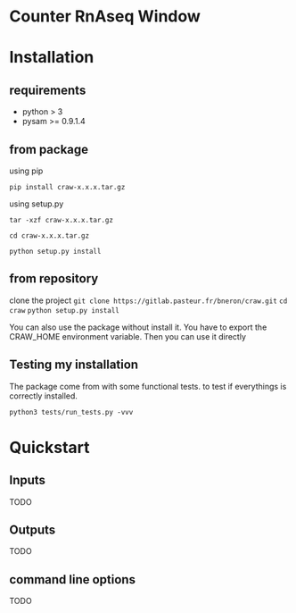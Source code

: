Counter RnAseq Window
=====================


Installation
============

requirements
------------

- python > 3
- pysam >= 0.9.1.4

from package
------------

using pip

`pip install craw-x.x.x.tar.gz`

using setup.py

`tar -xzf craw-x.x.x.tar.gz`

`cd craw-x.x.x.tar.gz`

`python setup.py install`

from repository
---------------

clone the project 
`git clone https://gitlab.pasteur.fr/bneron/craw.git`
`cd craw`
`python setup.py install`

You can also use the package without install it.
You have to export the CRAW_HOME environment variable.
Then you can use it directly

Testing my installation
-----------------------

The package come from with some functional tests.
to test if everythings is correctly installed.

`python3 tests/run_tests.py -vvv`


Quickstart
==========

Inputs
------

 TODO
 
Outputs
-------

TODO

command line options
--------------------

TODO